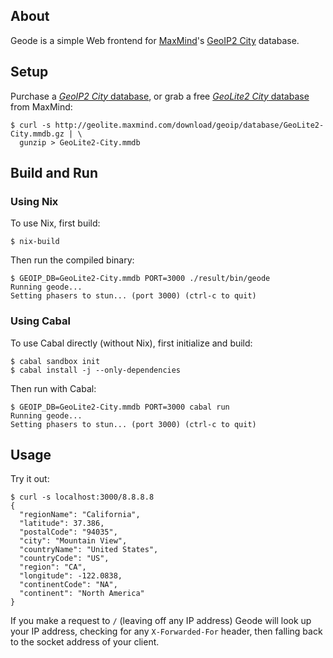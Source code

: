 ## About

Geode is a simple Web frontend for [MaxMind][maxmind]'s [GeoIP2
City][geoip2-city] database.

## Setup

Purchase a [*GeoIP2 City* database][geoip2-city], or grab a free
[*GeoLite2 City* database][geolite2] from MaxMind:

```
$ curl -s http://geolite.maxmind.com/download/geoip/database/GeoLite2-City.mmdb.gz | \
  gunzip > GeoLite2-City.mmdb
```

## Build and Run

### Using Nix

To use Nix, first build:

```
$ nix-build
```

Then run the compiled binary:

```
$ GEOIP_DB=GeoLite2-City.mmdb PORT=3000 ./result/bin/geode
Running geode...
Setting phasers to stun... (port 3000) (ctrl-c to quit)
```

### Using Cabal

To use Cabal directly (without Nix), first initialize and build:

```
$ cabal sandbox init
$ cabal install -j --only-dependencies
```

Then run with Cabal:

```
$ GEOIP_DB=GeoLite2-City.mmdb PORT=3000 cabal run
Running geode...
Setting phasers to stun... (port 3000) (ctrl-c to quit)
```

## Usage

Try it out:

```
$ curl -s localhost:3000/8.8.8.8
{
  "regionName": "California",
  "latitude": 37.386,
  "postalCode": "94035",
  "city": "Mountain View",
  "countryName": "United States",
  "countryCode": "US",
  "region": "CA",
  "longitude": -122.0838,
  "continentCode": "NA",
  "continent": "North America"
}
```

If you make a request to `/` (leaving off any IP address) Geode will
look up your IP address, checking for any `X-Forwarded-For` header, then
falling back to the socket address of your client.

[maxmind]: https://www.maxmind.com/
[geoip2-city]: https://www.maxmind.com/en/geoip2-city
[geolite2]: https://dev.maxmind.com/geoip/geoip2/geolite2/
